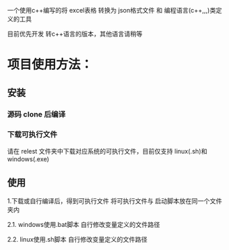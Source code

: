 一个使用c++编写的将 excel表格 转换为 json格式文件 和 编程语言(c++,,,)类定义的工具

目前优先开发 转c++语言的版本，其他语言请稍等

# 项目使用方法：
## 安装
### 源码 clone 后编译

### 下载可执行文件
请在 relest 文件夹中下载对应系统的可执行文件，目前仅支持 linux(.sh)和 windows(.exe)

## 使用
1.下载或自行编译后，得到可执行文件
将可执行文件与 启动脚本放在同一个文件夹内

2.1. windows使用.bat脚本
自行修改变量定义的文件路径

2.2. linux使用.sh脚本
自行修改变量定义的文件路径
